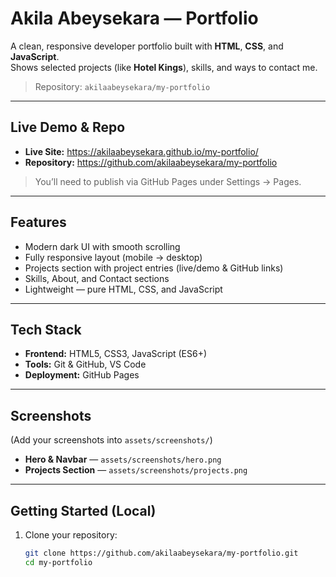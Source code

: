# Akila Abeysekara — Portfolio

A clean, responsive developer portfolio built with **HTML**, **CSS**, and **JavaScript**.  
Shows selected projects (like **Hotel Kings**), skills, and ways to contact me.

> Repository: `akilaabeysekara/my-portfolio`

---

##  Live Demo & Repo

- **Live Site:** https://akilaabeysekara.github.io/my-portfolio/  
- **Repository:** https://github.com/akilaabeysekara/my-portfolio

> You’ll need to publish via GitHub Pages under Settings → Pages.

---

##  Features

- Modern dark UI with smooth scrolling
- Fully responsive layout (mobile → desktop)
- Projects section with project entries (live/demo & GitHub links)
- Skills, About, and Contact sections
- Lightweight — pure HTML, CSS, and JavaScript

---

##  Tech Stack

- **Frontend:** HTML5, CSS3, JavaScript (ES6+)
- **Tools:** Git & GitHub, VS Code
- **Deployment:** GitHub Pages

---

##  Screenshots

(Add your screenshots into `assets/screenshots/`)

- **Hero & Navbar** — `assets/screenshots/hero.png`  
- **Projects Section** — `assets/screenshots/projects.png`

---

##  Getting Started (Local)

1. Clone your repository:
   ```bash
   git clone https://github.com/akilaabeysekara/my-portfolio.git
   cd my-portfolio

